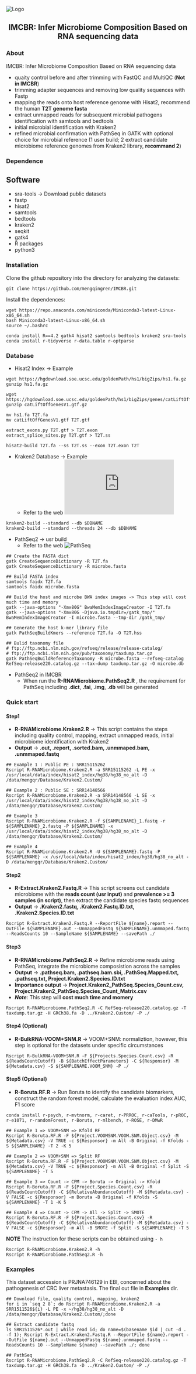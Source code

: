 ![Logo](Figure.Pipeline.jpg)

<h2 align="center"> IMCBR: Infer Microbiome Composition Based on RNA sequencing data

### About

IMCBR: Infer Microbiome Composition Based on RNA sequencing data

- quaity control before and after trimming with FastQC and MultiQC (**Not in IMCBR**)
- trimming adapter sequences and removing low quality sequences with Fastp
- mapping the reads onto host reference genome with Hisat2, recommend the human **T2T genome fasta**
- extract unmapped reads for subsequent microbial pathogens identification with samtools and bedtools
- initial microbial identification with Kraken2
- refined microbial confirmation with PathSeq in GATK with optional choice for microbial reference (1 user build; 2 extract candidate microbiome reference genomes from Kraken2 library, **recommand 2**)

### Dependence
## Software
- sra-tools -> Download public datasets
- fastp
- hisat2
- samtools
- bedtools
- kraken2
- seqkit
- gatk4
- R packages
- python3

### Installation
Clone the github repository into the directory for analyzing the datasets:

  `git clone https://github.com/mengqingren/IMCBR.git`

Install the dependences:
```
wget https://repo.anaconda.com/miniconda/Miniconda3-latest-Linux-x86_64.sh
bash Miniconda3-latest-Linux-x86_64.sh
source ~/.bashrc
```

```
conda install R==4.2 gatk4 hisat2 samtools bedtools kraken2 sra-tools
conda install r-tidyverse r-data.table r-optparse
```
### Database

* Hisat2 Index -> Example
```
wget https://hgdownload.soe.ucsc.edu/goldenPath/hs1/bigZips/hs1.fa.gz
gunzip hs1.fa.gz

wget https://hgdownload.soe.ucsc.edu/goldenPath/hs1/bigZips/genes/catLiftOffGenesV1.gtf.gz
gunzip catLiftOffGenesV1.gtf.gz

mv hs1.fa T2T.fa
mv catLiftOffGenesV1.gtf T2T.gtf

extract_exons.py T2T.gtf > T2T.exon
extract_splice_sites.py T2T.gtf > T2T.ss

hisat2-build T2T.fa --ss T2T.ss --exon T2T.exon T2T
```

* Kraken2 Database -> Example
  - Refer to the web ![Kraken2](https://github.com/DerrickWood/kraken2/blob/master/docs/MANUAL.markdown)
```
kraken2-build --standard --db $DBNAME
kraken2-build --standard --threads 24 --db $DBNAME
```

* PathSeq2 -> usr build
  - Refer to the web ![PathSeq](https://gatk.broadinstitute.org/hc/en-us/articles/360035889911--How-to-Run-the-Pathseq-pipeline)
```
## Create the FASTA dict
gatk CreateSequenceDictionary -R T2T.fa
gatk CreateSequenceDictionary -R microbe.fasta

## Build FASTA index
samtools faidx T2T.fa
samtools faidx microbe.fasta

## Build the host and microbe BWA index images -> This step will cost much time and memory
gatk --java-options "-Xmx80G" BwaMemIndexImageCreator -I T2T.fa
gatk --java-options "-Xmx80G -Djava.io.tmpdir=/gatk_tmp/" BwaMemIndexImageCreator -I microbe.fasta --tmp-dir /gatk_tmp/

## Generate the host k-mer library file
gatk PathSeqBuildKmers --reference T2T.fa -O T2T.hss

## Bulid taxonomy file
# ftp://ftp.ncbi.nlm.nih.gov/refseq/release/release-catalog/
# ftp://ftp.ncbi.nlm.nih.gov/pub/taxonomy/taxdump.tar.gz
gatk PathSeqBuildReferenceTaxonomy -R microbe.fasta --refseq-catalog RefSeq-release220.catalog.gz --tax-dump taxdump.tar.gz -O microbe.db
```

* PathSeq2 in IMCBR
  - When run the **R-RNAMicrobiome.PathSeq2.R** , the requirement for PathSeq including **.dict**, **.fai**, **.img**, **.db** will be generated

### Quick start
#### Step1
- **R-RNAMicrobiome.Kraken2.R** -> This script contains the steps including quality control, mapping, extract unmapped reads, initial microbiome identification with Kraken2
- **Output** -> __.out, .report, .sorted.bam, .unmmaped.bam, .unmmaped.fastq__
```
## Example 1 : Public PE : SRR15115262
Rscript R-RNAMicrobiome.Kraken2.R -a SRR15115262 -L PE -x /usr/local/data/index/hisat2_index/hg38/hg38_no_alt -D /data/mengqr/Database/Kraken2.Custom/

## Example 2 : Public SE : SRR14148566
Rscript R-RNAMicrobiome.Kraken2.R -a SRR14148566 -L SE -x /usr/local/data/index/hisat2_index/hg38/hg38_no_alt -D /data/mengqr/Database/Kraken2.Custom/

## Example 3
Rscript R-RNAMicrobiome.Kraken2.R -f ${SAMPLENAME}_1.fastq -r ${SAMPLENAME}_2.fastq -P ${SAMPLENAME} -x /usr/local/data/index/hisat2_index/hg38/hg38_no_alt -D /data/mengqr/Database/Kraken2.Custom/

## Example 4
Rscript R-RNAMicrobiome.Kraken2.R -U ${SAMPLENAME}.fastq -P ${SAMPLENAME} -x /usr/local/data/index/hisat2_index/hg38/hg38_no_alt -D /data/mengqr/Database/Kraken2.Custom/
```
#### Step2
- **R-Extract.Kraken2.Fastq.R** -> This script screens out candidate microbiome with the __reads count (usr input)__ and __prevalence >= 3 samples (in script)__, then extract the candidate species fastq sequences
- **Output** -> __.Kraken2.fastq, .Kraken2.Fastq.ID.txt, .Kraken2.Species.ID.txt__
```
Rscript R-Extract.Kraken2.Fastq.R --ReportFile ${name}.report --OutFile ${SAMPLENAME}.out --UnmappedFastq ${SAMPLENAME}.unmmaped.fastq --ReadsCounts 10 --SampleName ${SAMPLENAME} --savePath ./
```

#### Step3
- **R-RNAMicrobiome.PathSeq2.R** -> Refine microbiome reads using PathSeq, integrate the microbiome composistion across the samples
- **Output** -> __.pathseq.bam, .pathseq.bam.sbi, .PathSeq.Mapped.txt, .pathseq.txt, Project.Kraken2.Species.ID.txt__
- **Importance output** -> __Project.Kraken2_PathSeq.Species_Count.csv, Project.Kraken2_PathSeq.Species_Count_Matrix.csv__
- ***Note***: This step will __cost much time and momery__
```
Rscript R-RNAMicrobiome.PathSeq2.R -C RefSeq-release220.catalog.gz -T taxdump.tar.gz -H GRCh38.fa -D ../Kraken2.Custom/ -P ./
```

#### Step4 (Optional)
- **R-BulkRNA-VOOM+SNM.R** -> VOOM+SNM: normaliztion, however, this step is optional for the datasets under specific circumstances
```
Rscript R-BulkRNA-VOOM+SNM.R -F ${Projects.Species.Count.csv} -R ${ReadsCountCutoff} -B ${BatchEffectParameters} -C ${Responsor} -M ${Metadata.csv} -S ${SAMPLENAME.VOOM_SNM} -P ./
```
#### Step5 (Optional)
- **R-Boruta.RF.R** -> Run Boruta to identify the candidate biomarkers, construct the random forest model, calculate the evaluation index AUC, F1 score 

```
conda install r-psych, r-mvtnorm, r-caret, r-PRROC, r-caTools, r-pROC, r-e1071, r-randomForest, r-Boruta, r-mlbench, r-ROSE, r-DMwR
```
```
## Example 1 => VOOM+SNM => Kfold RF
Rscript R-Boruta.RF.R -F ${Project.VOOMSNM.VOOM.SNM.Object.csv} -M ${Metadata.csv} -V TRUE -c ${Responsor} -m All -B Original -f Kfolds -S ${SAMPLENAME} -T 2 -K 5

## Example 2 => VOOM+SNM => Split RF
Rscript R-Boruta.RF.R -F ${Project.VOOMSNM.VOOM.SNM.Object.csv} -M ${Metadata.csv} -V TRUE -c ${Responsor} -m All -B Original -f Split -S ${SAMPLENAME} -T 5

## Example 3 => Count -> CPM -> Boruta -> Original -> Kfold
Rscript R-Boruta.RF.R -F ${Project.Species.Count.csv} -R ${ReadsCountCutoff} -C ${RelativeAbundanceCutoff} -M ${Metadata.csv} -V FALSE -c ${Responsor} -m Boruta -B Original -f Kfolds -S ${SAMPLENAME} -T 1 -K 5

## Example 4 => Count -> CPM -> All -> Split -> SMOTE
Rscript R-Boruta.RF.R -F ${Project.Species.Count.csv} -R ${ReadsCountCutoff} -C ${RelativeAbundanceCutoff} -M ${Metadata.csv} -V FALSE -c ${Responsor} -m All -B SMOTE -f Split -S ${SAMPLENAME} -T 5
```

**NOTE**
The instruction for these scripts can be obtained using `- h`
```
Rscript R-RNAMicrobiome.Kraken2.R -h
Rscript R-RNAMicrobiome.PathSeq2.R -h
```

### Examples
This dataset accession is PRJNA746129 in EBI, concerned about the pathogenesis of CRC liver metastasis. The final out file in __Examples__ dir.
```
## Download file, quality control, mapping, kraken2
for i in `seq 2 8`; do Rscript R-RNAMicrobiome.Kraken2.R -a SRR1511526${i} -L PE -x ~/hg38/hg38_no_alt -D /data/mengqr/Database/Kraken2.Custom/;done

## Extract candidate fastq
ls SRR1511526*.out | while read id; do name=$(basename $id | cut -d . -f 1); Rscript R-Extract.Kraken2.Fastq.R --ReportFile ${name}.report --OutFile ${name}.out --UnmappedFastq ${name}.unmmaped.fastq --ReadsCounts 10 --SampleName ${name} --savePath ./; done

## PathSeq
Rscript R-RNAMicrobiome.PathSeq2.R -C RefSeq-release220.catalog.gz -T taxdump.tar.gz -H GRCh38.fa -D ../Kraken2.Custom/ -P ./
```


















